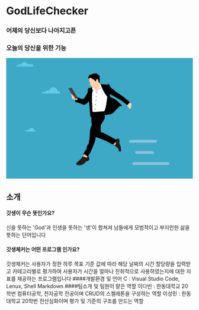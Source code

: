 # GodLifeChecker
### 어제의 당신보다 나아지고픈
### 오늘의 당신을 위한 기능

<img src = "/img/businessman.jpg">

## 소개
#### 갓생이 무슨 뜻인가요?
신을 뜻하는 'God'과 인생을 뜻하는 '생'이 합쳐져 남들에게 모범적이고 부지런한 삶을 뜻하는 단어입니다
#### 갓생체커는 어떤 프로그램 인가요?
갓생체커는 사용자가 정한 하루 목표 기준 값에 따라
해당 날짜의 시간 할당량을 입력받고 카테고리별로 평가하여 
사용자가 시간을 얼마나 진취적으로 사용하였는지에 대한 지표를 제공하는 프로그램입니다
####개발환경 및 언어
C : Visual Studio Code, Lenux, Shell
Markdown
####팀소개 및 팀원이 맡은 역할
이다빈 : 한동대학교 20학번 컴퓨터공학, 전자공학 전공이며 CRUD의 스켈레톤을 구성하는 역할
이성민 : 한동대학교 20학번 전산심화이며 평가 및 기준의 구조를 만드는 역할
